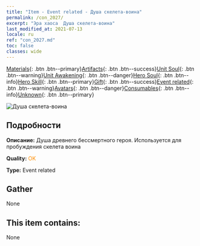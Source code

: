 ```yaml
---
title: "Item - Event related - Душа скелета-воина"
permalink: /con_2027/
excerpt: "Эра хаоса  Душа скелета-воина"
last_modified_at: 2021-07-13
locale: ru
ref: "con_2027.md"
toc: false
classes: wide
---
```

 [Materials](/ItemsRU/){: .btn .btn--primary}[Artifacts](/ItemsRU/Artifacts/){: .btn .btn--success}[Unit Soul](/ItemsRU/UnitSoul/){: .btn .btn--warning}[Unit Awakening](/ItemsRU/UnitAwakening/){: .btn .btn--danger}[Hero Soul](/ItemsRU/HeroSoul/){: .btn .btn--info}[Hero Skill](/ItemsRU/HeroSkill/){: .btn .btn--primary}[Gift](/ItemsRU/Gift/){: .btn .btn--success}[Event related](/ItemsRU/Events/){: .btn .btn--warning}[Avatars](/ItemsRU/Avatars/){: .btn .btn--danger}[Consumables](/ItemsRU/Consumables/){: .btn .btn--info}[Unknown](/ItemsRU/Unknown/){: .btn .btn--primary}

 ![Душа скелета-воина](/images/t/juexing_301.png)

## Подробности
 **Описание:** Душа древнего бессмертного героя. Используется для пробуждения скелета воина

 **Quality:** <span style="color: #FF8C00">OK</span>

 **Type:** Event related

## Gather

  None

## This item contains:

  None

